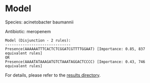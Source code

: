 
# Model

Species: acinetobacter baumannii

Antibiotic: meropenem

```
Model (Disjunction - 2 rules):
------------------------------
Presence(AAAAAATTTCACTCTCGGATCGTTTTGGAAT) [Importance: 0.85, 837 equivalent rules]
OR
Presence(AAAATATAAAGATGTCTAAATAGGACTCCCC) [Importance: 0.43, 746 equivalent rules]

```

For details, please refer to the [results directory](../../../../../results/scm_b/acinetobacter+baumannii/meropenem/repeat_8/).

